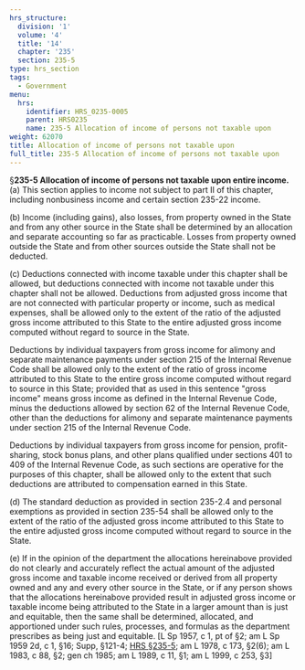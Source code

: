 ```yaml
---
hrs_structure:
  division: '1'
  volume: '4'
  title: '14'
  chapter: '235'
  section: 235-5
type: hrs_section
tags:
  - Government
menu:
  hrs:
    identifier: HRS_0235-0005
    parent: HRS0235
    name: 235-5 Allocation of income of persons not taxable upon
weight: 62070
title: Allocation of income of persons not taxable upon
full_title: 235-5 Allocation of income of persons not taxable upon
---
```

§**235-5 Allocation of income of persons not taxable upon entire income.** (a) This section applies to income not subject to part II of this chapter, including nonbusiness income and certain section 235-22 income.

(b) Income (including gains), also losses, from property owned in the State and from any other source in the State shall be determined by an allocation and separate accounting so far as practicable. Losses from property owned outside the State and from other sources outside the State shall not be deducted.

(c) Deductions connected with income taxable under this chapter shall be allowed, but deductions connected with income not taxable under this chapter shall not be allowed. Deductions from adjusted gross income that are not connected with particular property or income, such as medical expenses, shall be allowed only to the extent of the ratio of the adjusted gross income attributed to this State to the entire adjusted gross income computed without regard to source in the State.

Deductions by individual taxpayers from gross income for alimony and separate maintenance payments under section 215 of the Internal Revenue Code shall be allowed only to the extent of the ratio of gross income attributed to this State to the entire gross income computed without regard to source in this State; provided that as used in this sentence "gross income" means gross income as defined in the Internal Revenue Code, minus the deductions allowed by section 62 of the Internal Revenue Code, other than the deductions for alimony and separate maintenance payments under section 215 of the Internal Revenue Code.

Deductions by individual taxpayers from gross income for pension, profit-sharing, stock bonus plans, and other plans qualified under sections 401 to 409 of the Internal Revenue Code, as such sections are operative for the purposes of this chapter, shall be allowed only to the extent that such deductions are attributed to compensation earned in this State.

(d) The standard deduction as provided in section 235-2.4 and personal exemptions as provided in section 235-54 shall be allowed only to the extent of the ratio of the adjusted gross income attributed to this State to the entire adjusted gross income computed without regard to source in the State.

(e) If in the opinion of the department the allocations hereinabove provided do not clearly and accurately reflect the actual amount of the adjusted gross income and taxable income received or derived from all property owned and any and every other source in the State, or if any person shows that the allocations hereinabove provided result in adjusted gross income or taxable income being attributed to the State in a larger amount than is just and equitable, then the same shall be determined, allocated, and apportioned under such rules, processes, and formulas as the department prescribes as being just and equitable. [L Sp 1957, c 1, pt of §2; am L Sp 1959 2d, c 1, §16; Supp, §121-4; [HRS §235-5](/title-14/chapter-235/section-235-5/); am L 1978, c 173, §2(6); am L 1983, c 88, §2; gen ch 1985; am L 1989, c 11, §1; am L 1999, c 253, §3]